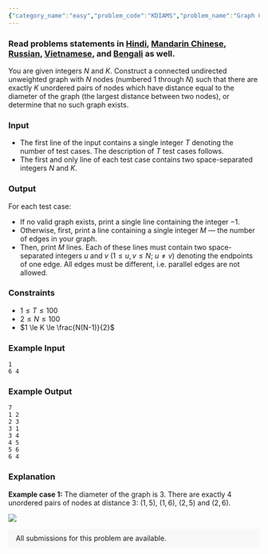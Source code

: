 ```yaml
---
{"category_name":"easy","problem_code":"KDIAMS","problem_name":"Graph Construction","problemComponents":{"constraints":"","constraintsState":false,"subtasks":"","subtasksState":false,"inputFormat":"","inputFormatState":false,"outputFormat":"","outputFormatState":false,"sampleTestCases":{}},"video_editorial_url":"https://youtu.be/KTa1MmkYIH4","languages_supported":{"0":"CPP14","1":"C","2":"JAVA","3":"PYTH 3.6","4":"CPP17","5":"PYTH","6":"PYP3","7":"CS2","8":"ADA","9":"PYPY","10":"TEXT","11":"PAS fpc","12":"NODEJS","13":"RUBY","14":"PHP","15":"GO","16":"HASK","17":"TCL","18":"PERL","19":"SCALA","20":"LUA","21":"kotlin","22":"BASH","23":"JS","24":"LISP sbcl","25":"rust","26":"PAS gpc","27":"BF","28":"CLOJ","29":"R","30":"D","31":"CAML","32":"FORT","33":"ASM","34":"swift","35":"FS","36":"WSPC","37":"LISP clisp","38":"SQL","39":"SCM guile","40":"PERL6","41":"ERL","42":"CLPS","43":"ICK","44":"NICE","45":"PRLG","46":"ICON","47":"COB","48":"SCM chicken","49":"PIKE","50":"SCM qobi","51":"ST","52":"SQLQ","53":"NEM"},"max_timelimit":1,"source_sizelimit":50000,"problem_author":"jatin_adm","problem_tester":"","date_added":"21-11-2020","tags":{"0":"constructive","1":"cook124","2":"easy","3":"jatin_adm"},"problem_difficulty_level":"Easy","best_tag":"","editorial_url":"https://discuss.codechef.com/problems/KDIAMS","time":{"view_start_date":1104528600,"submit_start_date":1104528600,"visible_start_date":1104528600,"end_date":1735669800},"is_direct_submittable":false,"problemDiscussURL":"https://discuss.codechef.com/search?q=KDIAMS","is_proctored":false,"visitedContests":{},"layout":"problem"}
---
```

### Read problems statements in [Hindi](https://www.codechef.com/download/translated/COOK124/hindi/KDIAMS.pdf), [Mandarin Chinese](https://www.codechef.com/download/translated/COOK124/mandarin/KDIAMS.pdf), [Russian](https://www.codechef.com/download/translated/COOK124/russian/KDIAMS.pdf), [Vietnamese](https://www.codechef.com/download/translated/COOK124/vietnamese/KDIAMS.pdf), and [Bengali](https://www.codechef.com/download/translated/COOK124/bengali/KDIAMS.pdf) as well.

You are given integers $N$ and $K$. Construct a connected undirected unweighted graph with $N$ nodes (numbered $1$ through $N$) such that there are exactly $K$ unordered pairs of nodes which have distance equal to the diameter of the graph (the largest distance between two nodes), or determine that no such graph exists.

### Input
- The first line of the input contains a single integer $T$ denoting the number of test cases. The description of $T$ test cases follows.
- The first and only line of each test case contains two space-separated integers $N$ and $K$.

### Output
For each test case:
- If no valid graph exists, print a single line containing the integer $-1$.
- Otherwise, first, print a line containing a single integer $M$ — the number of edges in your graph.
- Then, print $M$ lines. Each of these lines must contain two space-separated integers $u$ and $v$ ($1 \le u, v \le N$; $u \neq v$) denoting the endpoints of one edge. All edges must be different, i.e. parallel edges are not allowed.

### Constraints
- $1 \le T \le 100$
- $2 \le N \le 100$
- $1 \le K \le \frac{N(N-1)}{2}$

### Example Input
```
1
6 4
```

### Example Output
```
7
1 2
2 3
3 1
3 4
4 5
5 6
6 4
```

### Explanation
**Example case 1:** The diameter of the graph is $3$. There are exactly $4$ unordered pairs of nodes at distance $3$: $(1, 5)$, $(1, 6)$, $(2, 5)$ and $(2, 6)$.

![](https://codechef_shared.s3.amazonaws.com/download/Images/COOK124/DIAMS.png)

<aside style='background: #f8f8f8;padding: 10px 15px;'><div>All submissions for this problem are available.</div></aside>
